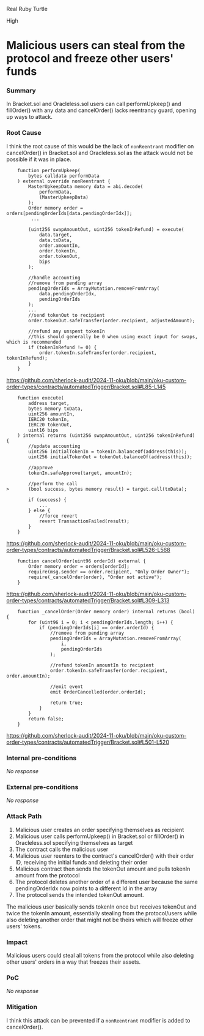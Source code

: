 Real Ruby Turtle

High

# Malicious users can steal from the protocol and freeze other users' funds

### Summary

In Bracket.sol and Oracleless.sol users can call performUpkeep() and fillOrder() with any data and cancelOrder() lacks reentrancy guard, opening up ways to attack.

### Root Cause

I think the root cause of this would be the lack of `nonReentrant` modifier on cancelOrder() in Bracket.sol and Oracleless.sol as the attack would not be possible if it was in place.
```solidity
    function performUpkeep(
        bytes calldata performData
    ) external override nonReentrant {
        MasterUpkeepData memory data = abi.decode(
            performData,
            (MasterUpkeepData)
        );
        Order memory order = orders[pendingOrderIds[data.pendingOrderIdx]];
         ...

        (uint256 swapAmountOut, uint256 tokenInRefund) = execute(
            data.target,
            data.txData,
            order.amountIn,
            order.tokenIn,
            order.tokenOut,
            bips
        );

        //handle accounting
        //remove from pending array
        pendingOrderIds = ArrayMutation.removeFromArray(
            data.pendingOrderIdx,
            pendingOrderIds
        );
        ...
        //send tokenOut to recipient
        order.tokenOut.safeTransfer(order.recipient, adjustedAmount);

        //refund any unspent tokenIn
        //this should generally be 0 when using exact input for swaps, which is recommended
        if (tokenInRefund != 0) {
            order.tokenIn.safeTransfer(order.recipient, tokenInRefund);
        }
    }
```
https://github.com/sherlock-audit/2024-11-oku/blob/main/oku-custom-order-types/contracts/automatedTrigger/Bracket.sol#L85-L145
```solidity
    function execute(
        address target,
        bytes memory txData,
        uint256 amountIn,
        IERC20 tokenIn,
        IERC20 tokenOut,
        uint16 bips
    ) internal returns (uint256 swapAmountOut, uint256 tokenInRefund) {
        //update accounting
        uint256 initialTokenIn = tokenIn.balanceOf(address(this));
        uint256 initialTokenOut = tokenOut.balanceOf(address(this));

        //approve
        tokenIn.safeApprove(target, amountIn);

        //perform the call
>       (bool success, bytes memory result) = target.call(txData);

        if (success) {
            ...
        } else {
            //force revert
            revert TransactionFailed(result);
        }
    }
```
https://github.com/sherlock-audit/2024-11-oku/blob/main/oku-custom-order-types/contracts/automatedTrigger/Bracket.sol#L526-L568
```solidity
    function cancelOrder(uint96 orderId) external {
        Order memory order = orders[orderId];
        require(msg.sender == order.recipient, "Only Order Owner");
        require(_cancelOrder(order), "Order not active");
    }
```
https://github.com/sherlock-audit/2024-11-oku/blob/main/oku-custom-order-types/contracts/automatedTrigger/Bracket.sol#L309-L313
```solidity
    function _cancelOrder(Order memory order) internal returns (bool) {
        for (uint96 i = 0; i < pendingOrderIds.length; i++) {
            if (pendingOrderIds[i] == order.orderId) {
                //remove from pending array
                pendingOrderIds = ArrayMutation.removeFromArray(
                    i,
                    pendingOrderIds
                );

                //refund tokenIn amountIn to recipient
                order.tokenIn.safeTransfer(order.recipient, order.amountIn);

                //emit event
                emit OrderCancelled(order.orderId);

                return true;
            }
        }
        return false;
    }
```
https://github.com/sherlock-audit/2024-11-oku/blob/main/oku-custom-order-types/contracts/automatedTrigger/Bracket.sol#L501-L520


### Internal pre-conditions

_No response_

### External pre-conditions

_No response_

### Attack Path

1. Malicious user creates an order specifying themselves as recipient
2. Malicious user calls performUpkeep() in Bracket.sol or fillOrder() in Oracleless.sol specifying themselves as target
3. The contract calls the malicious user
4. Malicious user reenters to the contract's cancelOrder() with their order ID, receiving the initial funds and deleting their order
5. Malicious contract then sends the tokenOut amount and pulls tokenIn amount from the protocol
6. The protocol deletes another order of a different user because the same pendingOrderIdx now points to a different Id in the array
7. The protocol sends the intended tokenOut amount.

The malicious user basically sends tokenIn once but receives tokenOut and twice the tokenIn amount, essentially stealing from the protocol/users while also deleting another order that might not be theirs which will freeze other users' tokens.

### Impact

Malicious users could steal all tokens from the protocol while also deleting other users' orders in a way that freezes their assets.

### PoC

_No response_

### Mitigation

I think this attack can be prevented if a `nonReentrant` modifier is added to cancelOrder().